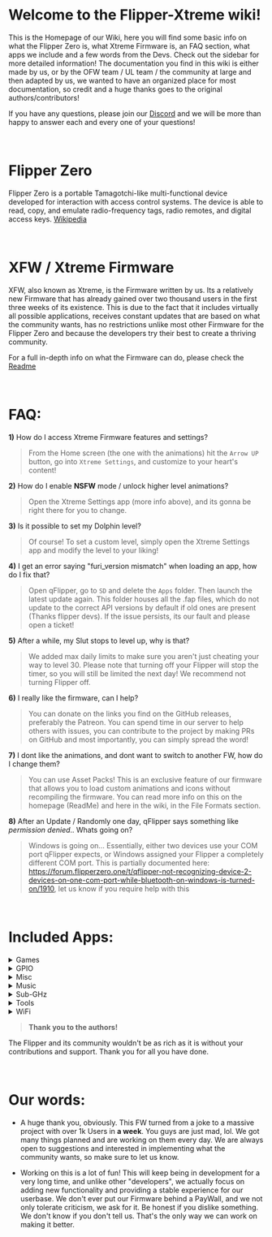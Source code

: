 # Welcome to the Flipper-Xtreme wiki!

This is the Homepage of our Wiki, here you will find some basic info on what the Flipper Zero is, what Xtreme Firmware is, an FAQ section, what apps we include and a few words from the Devs. Check out the sidebar for more detailed information! The documentation you find in this wiki is either made by us, or by the OFW team / UL team / the community at large and then adapted by us, we wanted to have an organized place for most documentation, so credit and a huge thanks goes to the original authors/contributors!

If you have any questions, please join our [Discord](https://discord.gg/flipper-xtreme) and we will be more than happy to answer each and every one of your questions!

<br>

# Flipper Zero
Flipper Zero is a portable Tamagotchi-like multi-functional device developed for interaction with access control systems. The device is able to read, copy, and emulate radio-frequency tags, radio remotes, and digital access keys. [Wikipedia](https://en.wikipedia.org/wiki/Flipper_Zero)

<br>

# XFW / Xtreme Firmware
XFW, also known as Xtreme, is the Firmware written by us. Its a relatively new Firmware that has already gained over two thousand users in the first three weeks of its existence. This is due to the fact that it includes virtually all possible applications, receives constant updates that are based on what the community wants, has no restrictions unlike most other Firmware for the Flipper Zero and because the developers try their best to create a thriving community.

For a full in-depth info on what the Firmware can do, please check the [Readme](https://github.com/ClaraCrazy/Flipper-Xtreme#xfw---xtreme-firmware-for-the-flipper-zero)

<br>

# FAQ:
**1)** How do I access Xtreme Firmware features and settings?
> From the Home screen (the one with the animations) hit the `Arrow UP` button, go into `Xtreme Settings`, and customize to your heart's content!

**2)** How do I enable **NSFW** mode / unlock higher level animations?
> Open the Xtreme Settings app (more info above), and its gonna be right there for you to change.

**3)** Is it possible to set my Dolphin level?
> Of course! To set a custom level, simply open the Xtreme Settings app and modify the level to your liking!

**4)** I get an error saying "furi_version mismatch" when loading an app, how do I fix that?
> Open qFlipper, go to `SD` and delete the `Apps` folder. Then launch the latest update again. This folder houses all the .fap files, which do not update to the correct API versions by default if old ones are present (Thanks flipper devs). If the issue persists, its our fault and please open a ticket!

**5)** After a while, my Slut stops to level up, why is that?
> We added max daily limits to make sure you aren't just cheating your way to level 30. Please note that turning off your Flipper will stop the timer, so you will still be limited the next day! We recommend not turning Flipper off.

**6)** I really like the firmware, can I help?
> You can donate on the links you find on the GitHub releases, preferably the Patreon. You can spend time in our server to help others with issues, you can contribute to the project by making PRs on GitHub and most importantly, you can simply spread the word!

**7)** I dont like the animations, and dont want to switch to another FW, how do I change them?
> You can use Asset Packs! This is an exclusive feature of our firmware that allows you to load custom animations and icons without recompiling the firmware. You can read more info on this on the homepage (ReadMe) and here in the wiki, in the File Formats section.

**8)** After an Update / Randomly one day, qFlipper says something like *permission denied*.. Whats going on?
> Windows is going on... Essentially, either two devices use your COM port qFlipper expects, or Windows assigned your Flipper a completely different COM port. This is partially documented here: <https://forum.flipperzero.one/t/qflipper-not-recognizing-device-2-devices-on-one-com-port-while-bluetooth-on-windows-is-turned-on/1910>, let us know if you require help with this

<br>

# Included Apps:

<details>
<summary>Games</summary>

- [Arkanoid](https://github.com/DarkFlippers/unleashed-firmware/tree/dev/applications/plugins/arkanoid)
- [Asteroids](https://github.com/SimplyMinimal/FlipperZero-Asteroids)
- [BlackJack](https://github.com/teeebor/flipper_games)
- [DOOM](https://github.com/p4nic4ttack/doom-flipper-zero/)
- [Flappy Bird](https://github.com/DroomOne/flipperzero-firmware/tree/dev/applications/flappy_bird)
- [Pong](https://github.com/nmrr/flipperzero-pong)
- [Game 15](https://github.com/x27/flipperzero-game15)
- [2048](https://github.com/eugene-kirzhanov/flipper-zero-2048-game)
- [Game of Life](https://github.com/tgxn/flipperzero-firmware/blob/dev/applications/game_of_life/game_of_life.c)
- Heap Defence - Author Unknown
- [Mandelbrot Set](https://github.com/Possibly-Matt/flipperzero-firmware-wPlugins)
- [Minesweeper](https://github.com/panki27/minesweeper)
- Multi Dice - In-house
- [Snake Game](https://github.com/flipperdevices/flipperzero-firmware/tree/dev/applications/plugins/snake_game)
- [Solitaire](https://github.com/teeebor/flipper_games)
- [Tamagotchi](https://github.com/DroomOne/flipperzero-tamagotch-p1)
- Tanks
- [Tetris](https://github.com/jeffplang/flipperzero-firmware/tree/tetris_game/applications/tetris_game)
- [Tic Tac Toe](https://github.com/gotnull/flipperzero-firmware-wPlugins/tree/420/applications/plugins/tictactoe_game)
- [Video Poker](https://github.com/PixlEmly/flipperzero-firmware-testing/blob/420/applications/VideoPoker/poker.c)
- [Yatzee](https://github.com/emfleak/flipperzero-yatzee)
- Zombiez

</details>

<details>
<summary>GPIO</summary>

- [[BMI160] Air Mouse](https://github.com/ginkage/FlippAirMouse/)
- [[RC2014] ColecoVision](https://github.com/ezod/flipperzero-rc2014-coleco)
- [[GPIO] DAP Link](https://github.com/flipperdevices/flipperzero-firmware/pull/1897)
- [[GPIO] Flashlight](https://github.com/xMasterX/flipper-flashlight)
- [GPIO] Geiger Counter
- [[GPIO] Reader (Aurelic)](https://github.com/aureli1c/flipperzero_GPIO_read)
- [[GPIO] Reader (biotinker)](https://github.com/biotinker/flipperzero-gpioreader)
- [[GPIO] Sentry Safe](https://github.com/H4ckd4ddy/flipperzero-sentry-safe-plugin)
- [GPIO] Timelapse
- [[NMEA] GPS](https://github.com/ezod/flipperzero-gps)
- [[HC-SR] Dist. Sensor](https://github.com/Sanqui/flipperzero-firmware/tree/59656ca5fb644e0d4484259986b86a0b963f323d/applications/hc_sr04)
- [[GPIO] i2c Tools](https://github.com/NaejEL/flipperzero-i2ctools)
- [[BH1750] Lightmeter](https://github.com/oleksiikutuzov/flipperzero-lightmeter)
- [[NRF24] Mouse Jacker](https://github.com/mothball187/flipperzero-nrf24/tree/main/mousejacker)
- [[NRF24] Scanner](https://github.com/vad7/nrf24scan)
- [[NRF24] Sniffer](https://github.com/mothball187/flipperzero-nrf24/tree/main/nrfsniff)
- [GPIO] Signal Generator
- [SPI] Mem Manager
- [SWD] Probe
- [[UART] Echo](https://github.com/flipperdevices/flipperzero-firmware/pull/831)
- [UART] Terminal
- [GPIO] Unitemp
- [[GPIO] Wii EC Analyser](https://github.com/csBlueChip/FlipperZero_WiiEC)

</details>

<details>
<summary>Misc</summary>

- [Barcode Generator](https://github.com/McAzzaMan/flipperzero-firmware/tree/UPC-A_Barcode_Generator/applications/barcode_generator)
- Brainfuck
- [Caesar Cipher](https://github.com/panki27/caesar-cipher)
- Calculator - In house / notIntense
- [Countdown Timer](https://github.com/0w0mewo/fpz_cntdown_timer)
- [Counter](https://github.com/Krulknul/dolphin-counter)
- [Hex Viewer](https://github.com/QtRoS/flipper-zero-hex-viewer)
- [Morse Code](https://github.com/DarkFlippers/unleashed-firmware/pull/144)
- [Multi Converter](https://github.com/theisolinearchip/flipperzero_stuff/tree/main/applications/multi_converter)
- Nightstand Clock
- Orgasmotron
- [Paint](https://github.com/n-o-T-I-n-s-a-n-e)
- Rubik's Cube Scrambler
- [Text Viewer](https://github.com/kowalski7cc/flipper-zero-text-viewer)
- [Authenticator](https://github.com/akopachov/flipper-zero_authenticator)
- [USB HID Autofire](https://github.com/pbek/usb_hid_autofire)

</details>

<details>
<summary>Music</summary>

- [BPM Tapper](https://github.com/panki27/bpm-tapper)
- [Metronome](https://github.com/panki27/Metronome)
- Music Beeper - Author Unknown
- [Music Player](https://github.com/flipperdevices/flipperzero-firmware/pull/1189)
- [Ocarina](https://github.com/invalidna-me/flipperzero-ocarina)
- [SAM (Software Automatic Mouth)](https://github.com/ctoth/SAM)
- [Tuning Fork](https://github.com/besya/flipperzero-tuning-fork)
- Wav Player - In house
- [Zero Tracker](https://github.com/DrZlo13/flipper-zero-music-tracker)

</details>

<details>
<summary>Sub-GHz</summary>

- [POCSAG Pager](https://github.com/xMasterX/flipper-pager)
- [ProtoView](https://github.com/antirez/protoview)
- [Spectrum Analyzer](https://github.com/jolcese/flipperzero-firmware/tree/spectrum/applications/spectrum_analyzer)
- [Sub-GHz Bruteforcer](https://github.com/derskythe/flipperzero-subbrute/tree/master)
- Sub-GHz Playlist
- Weather Station

</details>

<details>
<summary>Tools</summary>

- [CLI (subghz chat)](https://github.com/ranchordo/flipperzero-cli-bridge)
- [Dolphin Backup & Restorer](https://github.com/flipperdevices/flipperzero-firmware/pull/1384)
- [DTMF Dolphin](https://github.com/litui/dtmf_dolphin)
- Pomodoro Timer
- [Bluetooth Remote](https://github.com/flipperdevices/flipperzero-firmware/pull/1330)
- [USB Remote](https://github.com/flipperdevices/flipperzero-firmware/pull/1330)
- [iButton Fuzzer](https://github.com/DarkFlippers/unleashed-firmware)
- [NFC Magic](https://github.com/flipperdevices/flipperzero-firmware/pull/1966)
- [Password Generator](https://github.com/anakod/flipper_passgen)
- [PicoPass](https://github.com/flipperdevices/flipperzero-firmware/pull/1366)
- QR Code
- [RFID Fuzzer](https://github.com/RogueMaster/flipperzero-firmware-wPlugins/pull/245)

</details>

<details>
<summary>WiFi</summary>

- [[ESP32] WiFi Marauder](https://github.com/0xchocolate/flipperzero-firmware-with-wifi-marauder-companion)
- [[ESP8266] Deauther](https://github.com/Timmotools/flipperzero_esp8266_deautherv2)
- [[ESP8266] IFTTT Virtual Button](https://github.com/Ferrazzi/FlipperZero_IFTTT_Virtual_Button)
- [ESP8266] WiFi (Deauther) v2
- [WiFi] Scanner

</details>

> **Thank you to the authors!**

The Flipper and its community wouldn't be as rich as it is without your contributions and support. Thank you for all you have done.

<br>

# Our words:

- A huge thank you, obviously. This FW turned from a joke to a massive project with over 1k Users in **a week**. You guys are just mad, lol. We got many things planned and are working on them every day. We are always open to suggestions and interested in implementing what the community wants, so make sure to let us know.

- Working on this is a lot of fun! This will keep being in development for a very long time, and unlike other "developers", we actually focus on adding new functionality and providing a stable experience for our userbase. We don't ever put our Firmware behind a PayWall, and we not only tolerate criticism, we ask for it. Be honest if you dislike something. We don't know if you don't tell us. That's the only way we can work on making it better.

